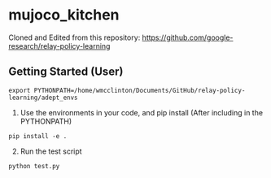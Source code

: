 # mujoco_kitchen

Cloned and Edited from this repository: https://github.com/google-research/relay-policy-learning

## Getting Started (User)

```
export PYTHONPATH=/home/wmcclinton/Documents/GitHub/relay-policy-learning/adept_envs
```

1. Use the environments in your code, and pip install (After including in the PYTHONPATH)
```
pip install -e .
```

2. Run the test script
```
python test.py
```

